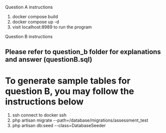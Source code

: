 Question A instructions

1. docker compose build
2. docker compose up -d
3. visit localhost:8989 to run the program

Question B instructions

## Please refer to question_b folder for explanations and answer (questionB.sql)

# To generate sample tables for question B, you may follow the instructions below

1. ssh connect to docker ssh
2. php artisan migrate --path=/database/migrations/assessment_test
3. php artisan db:seed --class=DatabaseSeeder
